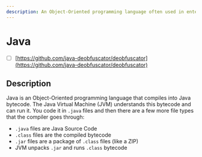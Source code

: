 ```yaml
---
description: An Object-Oriented programming language often used in enterprise environments
---
```


# Java

* [ ] [https://github.com/java-deobfuscator/deobfuscator](https://github.com/java-deobfuscator/deobfuscator)

## Description

Java is an Object-Oriented programming language that compiles into Java bytecode. The Java Virtual Machine (JVM) understands this bytecode and can run it. You code it in `.java` files and then there are a few more file types that the compiler goes through:

* `.java` files are Java Source Code
* `.class` files are the compiled bytecode
* `.jar` files are a package of `.class` files (like a ZIP)
* JVM unpacks `.jar` and runs `.class` bytecode

